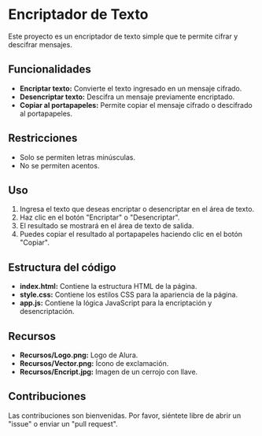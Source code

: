 # Encriptador de Texto

Este proyecto es un encriptador de texto simple que te permite cifrar y descifrar mensajes. 

## Funcionalidades

* **Encriptar texto:** Convierte el texto ingresado en un mensaje cifrado.
* **Desencriptar texto:** Descifra un mensaje previamente encriptado.
* **Copiar al portapapeles:** Permite copiar el mensaje cifrado o descifrado al portapapeles.

## Restricciones

* Solo se permiten letras minúsculas.
* No se permiten acentos.

## Uso

1. Ingresa el texto que deseas encriptar o desencriptar en el área de texto.
2. Haz clic en el botón "Encriptar" o "Desencriptar".
3. El resultado se mostrará en el área de texto de salida.
4. Puedes copiar el resultado al portapapeles haciendo clic en el botón "Copiar".

## Estructura del código

* **index.html:** Contiene la estructura HTML de la página.
* **style.css:** Contiene los estilos CSS para la apariencia de la página.
* **app.js:** Contiene la lógica JavaScript para la encriptación y desencriptación.

## Recursos

* **Recursos/Logo.png:** Logo de Alura.
* **Recursos/Vector.png:** Ícono de exclamación.
* **Recursos/Encript.jpg:** Imagen de un cerrojo con llave.

## Contribuciones

Las contribuciones son bienvenidas. Por favor, siéntete libre de abrir un "issue" o enviar un "pull request".
